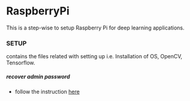 # RaspberryPi
This is a step-wise to setup Raspberry Pi for deep learning applications.

### SETUP 
contains the files related with setting up i.e. Installation of OS, OpenCV, Tensorflow.


##### recover admin password
* follow the instruction [here](https://howtoraspberrypi.com/recover-password-raspberry-pi/)
